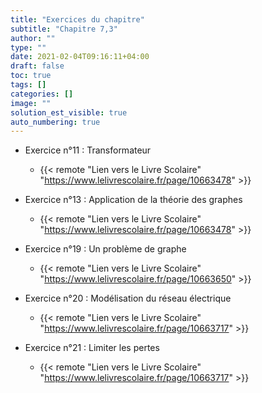 ```yaml
---
title: "Exercices du chapitre"
subtitle: "Chapitre 7,3"
author: ""
type: ""
date: 2021-02-04T09:16:11+04:00
draft: false
toc: true
tags: []
categories: []
image: ""
solution_est_visible: true
auto_numbering: true
---
```


- Exercice n°11 : Transformateur
    - {{< remote "Lien vers le Livre Scolaire" "https://www.lelivrescolaire.fr/page/10663478" >}}

- Exercice n°13 : Application de la théorie des graphes
    - {{< remote "Lien vers le Livre Scolaire" "https://www.lelivrescolaire.fr/page/10663478" >}}

- Exercice n°19 : Un problème de graphe
    - {{< remote "Lien vers le Livre Scolaire" "https://www.lelivrescolaire.fr/page/10663650" >}}

- Exercice n°20 : Modélisation du réseau électrique
    - {{< remote "Lien vers le Livre Scolaire" "https://www.lelivrescolaire.fr/page/10663717" >}}

- Exercice n°21 : Limiter les pertes
    - {{< remote "Lien vers le Livre Scolaire" "https://www.lelivrescolaire.fr/page/10663717" >}}